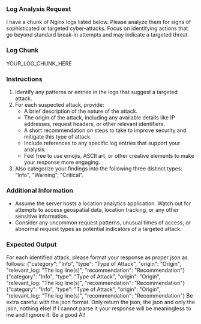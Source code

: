 ### Log Analysis Request
I have a chunk of Nginx logs listed below. Please analyze them for signs of sophisticated or targeted cyber-attacks. 
Focus on identifying actions that go beyond standard break-in attempts and may indicate a targeted threat. 

### Log Chunk
YOUR_LOG_CHUNK_HERE
### Instructions
1. Identify any patterns or entries in the logs that suggest a targeted attack.
2. For each suspected attack, provide:
   - A brief description of the nature of the attack.
   - The origin of the attack, including any available details like IP addresses, request headers, or other relevant identifiers.
   - A short recommendation on steps to take to improve security and mitigate this type of attack.
   - Include references to any specific log entries that support your analysis.
   - Feel free to use emojis, ASCII art, or other creative elements to make your response more engaging.
3. Also categorize your findings into the following three distinct types: "Info", "Warning", "Critical".

### Additional Information
- Assume the server hosts a location analytics application. Watch out for attempts to access geospatial data, location tracking, or any other sensitive information.
- Consider any uncommon request patterns, unusual times of access, or abnormal request types as potential indicators of a targeted attack.

### Expected Output
For each identified attack, please format your response as proper json as follows:
{"category": "Info", "type": "Type of Attack", "origin": "Origin", "relevant_log: "The log line(s)", "recommendation": "Recommendation"}
{"category": "Info", "type": "Type of Attack", "origin": "Origin", "relevant_log: "The log line(s)", "recommendation": "Recommendation"}
{"category": "Info", "type": "Type of Attack", "origin": "Origin", "relevant_log: "The log line(s)", "recommendation": "Recommendation"}
Be extra careful with the json format.
Only return the json, the json and only the json, nothing else! If I cannot parse it your response will be meaningless to me and I ignore it. Be a good AI!